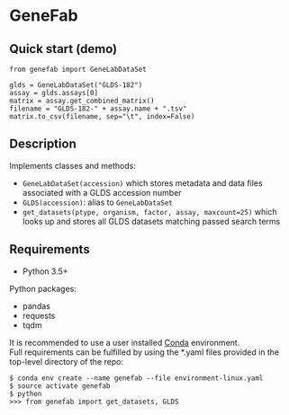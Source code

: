 # GeneFab

## Quick start (demo)

```
from genefab import GeneLabDataSet

glds = GeneLabDataSet("GLDS-182")
assay = glds.assays[0]
matrix = assay.get_combined_matrix()
filename = "GLDS-182-" + assay.name + ".tsv"
matrix.to_csv(filename, sep="\t", index=False)
```

## Description

Implements classes and methods:
* `GeneLabDataSet(accession)` which stores metadata and data files associated
with a GLDS accession number
* `GLDS(accession)`: alias to `GeneLabDataSet`
* `get_datasets(ptype, organism, factor, assay, maxcount=25)` which looks up and
stores all GLDS datasets matching passed search terms

## Requirements

* Python 3.5+

Python packages:
* pandas
* requests
* tqdm

It is recommended to use a user installed
[Conda](https://www.anaconda.com/download/) environment.  
Full requirements can be fulfilled by using the \*.yaml files provided in the
top-level directory of the repo:

```
$ conda env create --name genefab --file environment-linux.yaml
$ source activate genefab
$ python
>>> from genefab import get_datasets, GLDS
```
